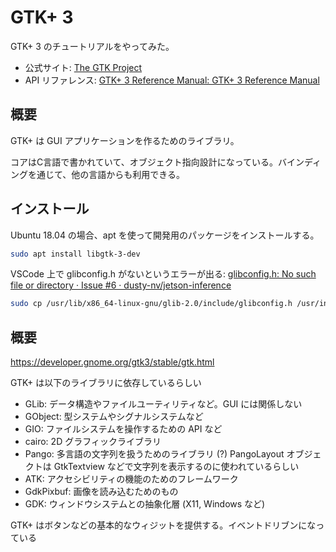 # GTK+ 3

GTK+ 3 のチュートリアルをやってみた。

- 公式サイト: [The GTK Project](https://www.gtk.org/)
- API リファレンス: [GTK+ 3 Reference Manual\: GTK+ 3 Reference Manual](https://developer.gnome.org/gtk3/stable/)

## 概要

GTK+ は GUI アプリケーションを作るためのライブラリ。

コアはC言語で書かれていて、オブジェクト指向設計になっている。バインディングを通じて、他の言語からも利用できる。

## インストール

Ubuntu 18.04 の場合、apt を使って開発用のパッケージをインストールする。

```sh
sudo apt install libgtk-3-dev
```

VSCode 上で glibconfig.h がないというエラーが出る:  [glibconfig.h\: No such file or directory · Issue #6 · dusty-nv/jetson-inference](https://github.com/dusty-nv/jetson-inference/issues/6#issuecomment-280827061)

```sh
sudo cp /usr/lib/x86_64-linux-gnu/glib-2.0/include/glibconfig.h /usr/include/glib-2.0/glibconfig.h
```

## 概要

https://developer.gnome.org/gtk3/stable/gtk.html

GTK+ は以下のライブラリに依存しているらしい

- GLib: データ構造やファイルユーティリティなど。GUI には関係しない
- GObject: 型システムやシグナルシステムなど
- GIO: ファイルシステムを操作するための API など
- cairo: 2D グラフィックライブラリ
- Pango: 多言語の文字列を扱うためのライブラリ (?) PangoLayout オブジェクトは GtkTextview などで文字列を表示するのに使われているらしい
- ATK: アクセシビリティの機能のためのフレームワーク
- GdkPixbuf: 画像を読み込むためのもの
- GDK: ウィンドウシステムとの抽象化層 (X11, Windows など)

GTK+ はボタンなどの基本的なウィジットを提供する。イベントドリブンになっている

##
